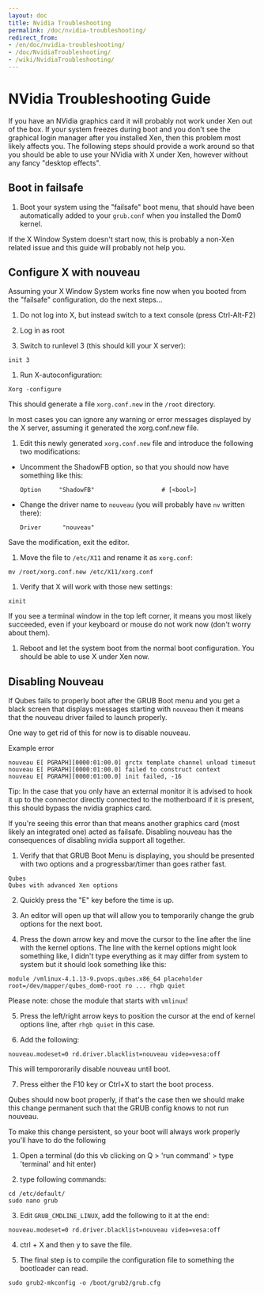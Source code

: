 ```yaml
---
layout: doc
title: Nvidia Troubleshooting
permalink: /doc/nvidia-troubleshooting/
redirect_from:
- /en/doc/nvidia-troubleshooting/
- /doc/NvidiaTroubleshooting/
- /wiki/NvidiaTroubleshooting/
---
```


NVidia Troubleshooting Guide
============================

If you have an NVidia graphics card it will probably not work under Xen out of the box. If your system freezes during boot and you don't see the graphical login manager after you installed Xen, then this problem most likely affects you. The following steps should provide a work around so that you should be able to use your NVidia with X under Xen, however without any fancy "desktop effects".

Boot in failsafe
---------------------

1.  Boot your system using the "failsafe" boot menu, that should have been automatically added to your `grub.conf` when you installed the Dom0 kernel.

If the X Window System doesn't start now, this is probably a non-Xen related issue and this guide will probably not help you.


Configure X with nouveau
---------------------

Assuming your X Window System works fine now when you booted from the "failsafe" configuration, do the next steps...

1.  Do not log into X, but instead switch to a text console (press Ctrl-Alt-F2)

1.  Log in as root

1.  Switch to runlevel 3 (this should kill your X server):

~~~
init 3
~~~

1.  Run X-autoconfiguration:

~~~
Xorg -configure
~~~

This should generate a file `xorg.conf.new` in the `/root` directory.

In most cases you can ignore any warning or error messages displayed by the X server, assuming it generated the xorg.conf.new file.

1.  Edit this newly generated `xorg.conf.new` file and introduce the following two modifications:

-   Uncomment the ShadowFB option, so that you should now have something like this:

    ~~~
    Option     "ShadowFB"                   # [<bool>]
    ~~~

-   Change the driver name to `nouveau` (you will probably have `nv` written there):

    ~~~
    Driver      "nouveau"
    ~~~

Save the modification, exit the editor.

1.  Move the file to `/etc/X11` and rename it as `xorg.conf`:

~~~
mv /root/xorg.conf.new /etc/X11/xorg.conf
~~~

1.  Verify that X will work with those new settings:

~~~
xinit
~~~

If you see a terminal window in the top left corner, it means you most likely succeeded, even if your keyboard or mouse do not work now (don't worry about them).

1.  Reboot and let the system boot from the normal boot configuration. You should be able to use X under Xen now.


Disabling Nouveau
---------------------
If Qubes fails to properly boot after the GRUB Boot menu and you get a black screen that displays messages starting with `nouveau` then it means that the nouveau driver failed to launch properly.

One way to get rid of this for now is to disable nouveau.

Example error
~~~
nouveau E[ PGRAPH][0000:01:00.0] grctx template channel unload timeout
nouveau E[ PGRAPH][0000:01:00.0] failed to construct context
nouveau E[ PGRAPH][0000:01:00.0] init failed, -16
~~~

Tip: In the case that you only have an external monitor it is advised to hook it up to the connector directly connected to the motherboard if it is present, this should bypass the nvidia graphics card.

If you're seeing this error than that means another graphics card (most likely an integrated one) acted as failsafe. Disabling nouveau has the consequences of disabling nvidia support all together. 

1. Verify that that GRUB Boot Menu is displaying, you should be presented with two options and a progressbar/timer than goes rather fast.
~~~
Qubes
Qubes with advanced Xen options
~~~

2. Quickly press the "E" key before the time is up.

3. An editor will open up that will allow you to temporarily change the grub options for the next boot.

4. Press the down arrow key and move the cursor to the line after the line with the kernel options. The line with the kernel options might look something like, I didn't type everything as it may differ from system to system but it should look something like this:

~~~
module /vmlinux-4.1.13-9.pvops.qubes.x86_64 placeholder root=/dev/mapper/qubes_dom0-root ro ... rhgb quiet
~~~

Please note: chose the module that starts with `vmlinux`!

5. Press the left/right arrow keys to position the cursor at the end of kernel options line, after `rhgb quiet` in this case.

6.  Add the following:
~~~
nouveau.modeset=0 rd.driver.blacklist=nouveau video=vesa:off
~~~
This will tempororarily disable nouveau until boot.

7. Press either the F10 key or Ctrl+X to start the boot process.

Qubes should now boot properly, if that's the case then we should make this change permanent such that the GRUB config knows to not run nouveau.

To make this change persistent, so your boot will always work properly you'll have to do the following

1. Open a terminal (do this vb clicking on Q > 'run command' > type 'terminal' and hit enter)

2. type following commands:
~~~
cd /etc/default/
sudo nano grub
~~~

3. Edit `GRUB_CMDLINE_LINUX`, add the following to it at the end:
~~~
nouveau.modeset=0 rd.driver.blacklist=nouveau video=vesa:off
~~~

4. ctrl + X and then y to save the file.

5. The final step is to compile the configuration file to something the bootloader can read.
~~~
sudo grub2-mkconfig -o /boot/grub2/grub.cfg
~~~
